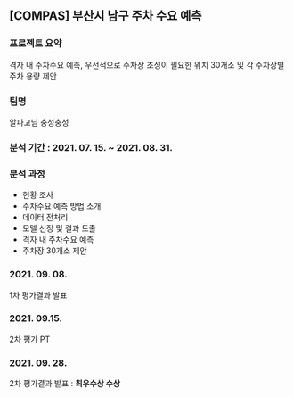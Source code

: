 ## [COMPAS] 부산시 남구 주차 수요 예측
### 프로젝트 요약
격자 내 주차수요 예측, 우선적으로 주차장 조성이 필요한 위치 30개소 및 각 주차장별 주차 용량 제안

### 팀명
알파고님 충성충성

### 분석 기간 : 2021. 07. 15. ~ 2021. 08. 31.

### 분석 과정
* 현황 조사
* 주차수요 예측 방법 소개
* 데이터 전처리
* 모델 선정 및 결과 도출
* 격자 내 주차수요 예측
* 주차장 30개소 제안

### 2021. 09. 08.
1차 평가결과 발표

### 2021. 09.15.
2차 평가 PT

### 2021. 09. 28. 
2차 평가결과 발표 : **최우수상 수상**
